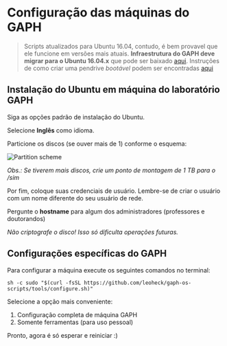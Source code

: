 

# Configuração das máquinas do GAPH

> Scripts atualizados para Ubuntu 16.04, contudo, é bem provavel que ele funcione em versões mais atuais. **Infraestrutura do GAPH deve migrar para o Ubuntu 16.04.x** que pode ser baixado [aqui](http://www.ubuntu.com/download/desktop). Instruções de como criar uma pendrive *bootável* podem ser encontradas [aqui](http://www.ubuntu.com/download/desktop/create-a-usb-stick-on-ubuntu)


## Instalação do Ubuntu em máquina do laboratório GAPH

Siga as opções padrão de instalação do Ubuntu.

Selecione **Inglês** como idioma.

Particione os discos (se ouver mais de 1) conforme o esquema:

![Partition scheme](https://rawgit.com/leoheck/gaph-os-scripts/master/doc/figs/partitions.svg)

*Obs.: Se tiverem mais discos, crie um ponto de montagem de 1 TB para o /sim*

Por fim, coloque suas credenciais de usuário. Lembre-se de criar o usuário com um nome diferente do seu usuário de rede.

Pergunte o **hostname** para algum dos administradores (professores e doutorandos)

_Não criptografe o disco! Isso só dificulta operações futuras._


## Configurações específicas do GAPH

Para configurar a máquina execute os seguintes comandos no terminal:

```
sh -c sudo "$(curl -fsSL https://github.com/leoheck/gaph-os-scripts/tools/configure.sh)"
```

Selecione a opção mais conveniente:

1. Configuração completa de máquina GAPH
2. Somente ferramentas (para uso pessoal)


Pronto, agora é só esperar e reiniciar :)